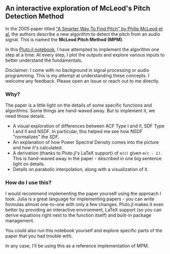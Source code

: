 ## An interactive exploration of McLeod's Pitch Detection Method

In the 2005 paper titled ["A Smarter Way To Find Pitch" by Philip McLeod et al](https://citeseerx.ist.psu.edu/document?repid=rep1&type=pdf&doi=60dd4c01f687858a5fbf6c021920c56247bcf2db#page=1.74), the authors describe a new algorithm to detect the pitch from an audio signal. This is named the **McLeod Pitch Method (MPM)**.

In this [Pluto.jl notebook](https://plutojl.org/), I have attempted to implement the algorithm one step at a time. At every step, I plot the outputs and explore various inputs to better understand the fundamentals.

Disclaimer: I come with no background in signal processing or audio programming. This is my attempt at understanding these concepts. I welcome any feedback. Please open an issue or reach out to me directly.

### Why?

The paper is a little light on the details of some specific functions and algorithms. Some things are hand-waved away. But to implement it, we need those details.
- A visual exploration of differences between ACF Type I and II, SDF Type I and II and NSDF. In particular, this helped me see how NSDF "normalizes" the SDF.
- An explanation of how Power Spectral Density comes into the picture and how it's calculated.
- A derivation (thanks to Pluto.jl's LaTeX support) of `m(𝜏)` given `m(𝜏 - 1)`. This is hand-waved away in the paper - described in one big sentence light on details.
- Details on parabolic interpolation, along with a visualization of it.

### How do I use this?

I would recommend implementing the paper yourself using the approach I took. Julia is a great language for implementing papers - you can write formulas almost one-to-one with only a few changes. Pluto.jl makes it even better by providing an interactive environment, LaTeX support (so you can derive equations right next to the function itself) and built-in package management.

You could also run this notebook yourself and explore specific parts of the paper that you had trouble with.

In any case, I'll be using this as a reference implementation of MPM.
